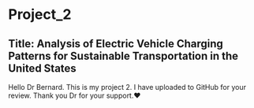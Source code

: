 # Project_2 
## Title: Analysis of Electric Vehicle Charging Patterns for Sustainable Transportation in the United States

Hello Dr Bernard. This is my project 2. I have uploaded to GitHub for your review. Thank you Dr for your support.❤️
